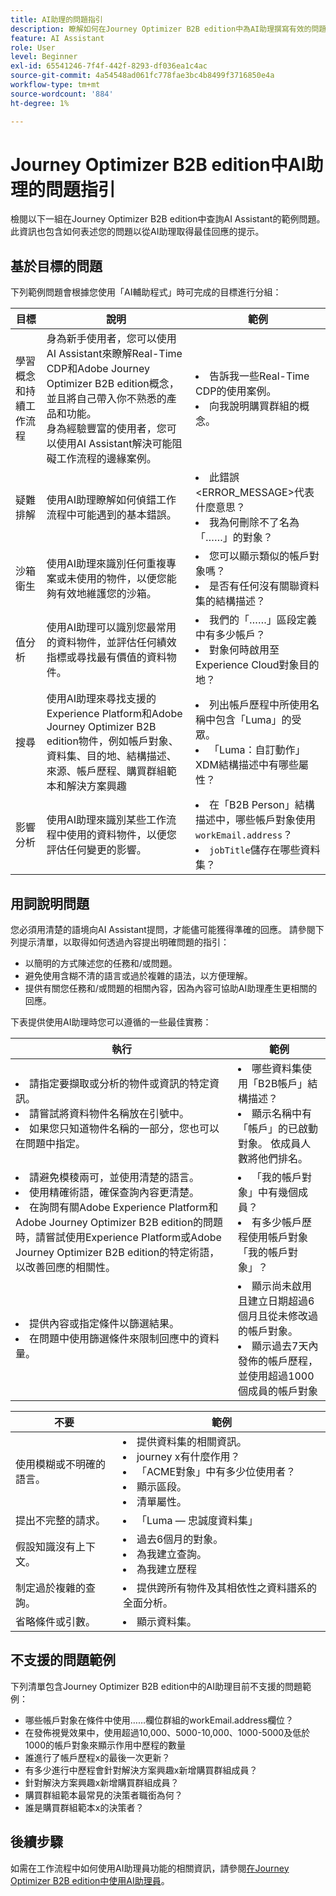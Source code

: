 ```yaml
---
title: AI助理的問題指引
description: 瞭解如何在Journey Optimizer B2B edition中為AI助理撰寫有效的問題。
feature: AI Assistant
role: User
level: Beginner
exl-id: 65541246-7f4f-442f-8293-df036ea1c4ac
source-git-commit: 4a54548ad061fc778fae3bc4b8499f3716850e4a
workflow-type: tm+mt
source-wordcount: '884'
ht-degree: 1%

---
```


# Journey Optimizer B2B edition中AI助理的問題指引

檢閱以下一組在Journey Optimizer B2B edition中查詢AI Assistant的範例問題。 此資訊也包含如何表述您的問題以從AI助理取得最佳回應的提示。

## 基於目標的問題

下列範例問題會根據您使用「AI輔助程式」時可完成的目標進行分組：

| 目標 | 說明 | 範例 |
| --- | --- | --- |
| 學習概念和持續工作流程 | 身為新手使用者，您可以使用AI Assistant來瞭解Real-Time CDP和Adobe Journey Optimizer B2B edition概念，並且將自己帶入你不熟悉的產品和功能。 <br>身為經驗豐富的使用者，您可以使用AI Assistant解決可能阻礙工作流程的邊緣案例。 | <li>告訴我一些Real-Time CDP的使用案例。 <li>向我說明購買群組的概念。 |
| 疑難排解 | 使用AI助理瞭解如何偵錯工作流程中可能遇到的基本錯誤。 | <li>此錯誤&lt;ERROR_MESSAGE>代表什麼意思？ <li>我為何刪除不了名為「……」的對象？ |
| 沙箱衛生 | 使用AI助理來識別任何重複專案或未使用的物件，以便您能夠有效地維護您的沙箱。 | <li>您可以顯示類似的帳戶對象嗎？ <li>是否有任何沒有關聯資料集的結構描述？ |
| 值分析 | 使用AI助理可以識別您最常用的資料物件，並評估任何績效指標或尋找最有價值的資料物件。 | <li>我們的「……」區段定義中有多少帳戶？ <li>對象何時啟用至Experience Cloud對象目的地？ |
| 搜尋 | 使用AI助理來尋找支援的Experience Platform和Adobe Journey Optimizer B2B edition物件，例如帳戶對象、資料集、目的地、結構描述、來源、帳戶歷程、購買群組範本和解決方案興趣 | <li>列出帳戶歷程中所使用名稱中包含「Luma」的受眾。 <li>「Luma：自訂動作」XDM結構描述中有哪些屬性？ |
| 影響分析 | 使用AI助理來識別某些工作流程中使用的資料物件，以便您評估任何變更的影響。 | <li>在「B2B Person」結構描述中，哪些帳戶對象使用`workEmail.address`？ <li>`jobTitle`儲存在哪些資料集？ |

## 用詞說明問題

您必須用清楚的語境向AI Assistant提問，才能儘可能獲得準確的回應。 請參閱下列提示清單，以取得如何透過內容提出明確問題的指引：

* 以簡明的方式陳述您的任務和/或問題。
* 避免使用含糊不清的語言或過於複雜的語法，以方便理解。
* 提供有關您任務和/或問題的相關內容，因為內容可協助AI助理產生更相關的回應。

下表提供使用AI助理時您可以遵循的一些最佳實務：

| 執行 | 範例 |
| --- | --- |
| <li>請指定要擷取或分析的物件或資訊的特定資訊。 <li>請嘗試將資料物件名稱放在引號中。 <li>如果您只知道物件名稱的一部分，您也可以在問題中指定。 | <li>哪些資料集使用「B2B帳戶」結構描述？ <li>顯示名稱中有「帳戶」的已啟動對象。 依成員人數將他們排名。 |
| <li>請避免模稜兩可，並使用清楚的語言。 <li>使用精確術語，確保查詢內容更清楚。 <li>在詢問有關Adobe Experience Platform和Adobe Journey Optimizer B2B edition的問題時，請嘗試使用Experience Platform或Adobe Journey Optimizer B2B edition的特定術語，以改善回應的相關性。 | <li>「我的帳戶對象」中有幾個成員？ <li>有多少帳戶歷程使用帳戶對象「我的帳戶對象」？ |
| <li>提供內容或指定條件以篩選結果。 <li>在問題中使用篩選條件來限制回應中的資料量。 | <li>顯示尚未啟用且建立日期超過6個月且從未修改過的帳戶對象。 <li>顯示過去7天內發佈的帳戶歷程，並使用超過1000個成員的帳戶對象 |

| 不要 | 範例 |
| --- | --- |
| 使用模糊或不明確的語言。 | <li>提供資料集的相關資訊。 <li>journey x有什麼作用？ <li>「ACME對象」中有多少位使用者？ <li>顯示區段。 <li>清單屬性。 |
| 提出不完整的請求。 | <li>「Luma — 忠誠度資料集」 |
| 假設知識沒有上下文。 | <li>過去6個月的對象。 <li>為我建立查詢。 <li>為我建立歷程 |
| 制定過於複雜的查詢。 | <li>提供跨所有物件及其相依性之資料譜系的全面分析。 |
| 省略條件或引數。 | <li>顯示資料集。 |

## 不支援的問題範例

下列清單包含Journey Optimizer B2B edition中的AI助理目前不支援的問題範例：

* 哪些帳戶對象在條件中使用……欄位群組的workEmail.address欄位？ 
* 在發佈視覺效果中，使用超過10,000、5000-10,000、1000-5000及低於1000的帳戶對象來顯示作用中歷程的數量
* 誰進行了帳戶歷程x的最後一次更新？
* 有多少進行中歷程會針對解決方案興趣x新增購買群組成員？
* 針對解決方案興趣x新增購買群組成員？
* 購買群組範本最常見的決策者職銜為何？
* 誰是購買群組範本x的決策者？

## 後續步驟

如需在工作流程中如何使用AI助理員功能的相關資訊，請參閱[在Journey Optimizer B2B edition中使用AI助理員](./use-ai-assistant.md)。
